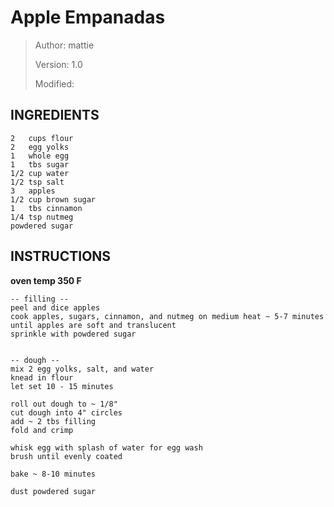 # Apple Empanadas 
> Author: mattie
>
> Version: 1.0
>
> Modified:


## INGREDIENTS
```
2   cups flour
2   egg yolks
1   whole egg
1   tbs sugar
1/2 cup water
1/2 tsp salt
3   apples
1/2 cup brown sugar
1   tbs cinnamon
1/4 tsp nutmeg
powdered sugar
```


## INSTRUCTIONS

**oven temp 350 F**

```
-- filling --
peel and dice apples
cook apples, sugars, cinnamon, and nutmeg on medium heat ~ 5-7 minutes until apples are soft and translucent
sprinkle with powdered sugar


-- dough --
mix 2 egg yolks, salt, and water
knead in flour
let set 10 - 15 minutes

roll out dough to ~ 1/8"
cut dough into 4" circles
add ~ 2 tbs filling
fold and crimp

whisk egg with splash of water for egg wash
brush until evenly coated

bake ~ 8-10 minutes

dust powdered sugar
```
